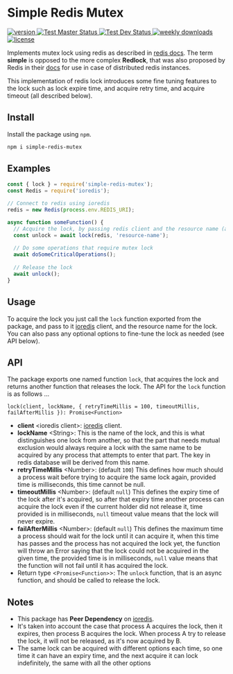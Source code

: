 # Simple Redis Mutex

<p>
  <!-- NPM version badge -->
  <a href="https://www.npmjs.com/package/simple-redis-mutex">
    <img src="https://img.shields.io/npm/v/simple-redis-mutex" alt="version"/>
  </a>

  <!-- Github "Test Main" workflow status -->
  <a href="https://github.com/coligo-tech/simple-redis-mutex/actions">
    <img src="https://github.com/coligo-tech/simple-redis-mutex/workflows/Test%20Master/badge.svg?branch=master" alt="Test Master Status"/>
  </a>


  <!-- Github "Test Dev" workflow status -->
  <a href="https://github.com/coligo-tech/simple-redis-mutex/actions">
    <img src="https://github.com/coligo-tech/simple-redis-mutex/workflows/Test%20Dev/badge.svg?branch=dev" alt="Test Dev Status"/>
  </a>

  <!-- NPM weekly downloads -->
  <a href="https://www.npmjs.com/package/simple-redis-mutex">
    <img src="https://img.shields.io/npm/dw/simple-redis-mutex" alt="weekly downloads"/>
  </a>

  <!-- License -->
  <a href="https://github.com/coligo-tech/simple-redis-mutex/blob/master/LICENSE">
    <img src="https://img.shields.io/npm/l/simple-redis-mutex" alt="license"/>
  </a>
</p>

Implements mutex lock using redis as described in [redis docs](https://redis.io/commands/set#patterns). The term **simple** is opposed to the more complex **Redlock**, that was also proposed by Redis in their [docs](https://redis.io/topics/distlock) for use in case of distributed redis instances. 

This implementation of redis lock introduces some fine tuning features to the lock such as lock expire time, and acquire retry time, and acquire timeout (all described below).

## Install
Install the package using `npm`.

```bash
npm i simple-redis-mutex
```

## Examples
```js
const { lock } = require('simple-redis-mutex');
const Redis = require('ioredis');

// Connect to redis using ioredis
redis = new Redis(process.env.REDIS_URI);

async function someFunction() {
  // Acquire the lock, by passing redis client and the resource name (all settings are optional)
  const unlock = await lock(redis, 'resource-name');
  
  // Do some operations that require mutex lock
  await doSomeCriticalOperations();
  
  // Release the lock
  await unlock();
}
```

## Usage
To acquire the lock you just call the `lock` function exported from the package, and pass to it [ioredis](https://github.com/luin/ioredis) client, and the resource name for the lock. You can also pass any optional options to fine-tune the lock as needed (see API below).

## API
The package exports one named function `lock`, that acquires the lock and returns another function that releases the lock. The API for the `lock` function is as follows ...

`lock(client, lockName, { retryTimeMillis = 100, timeoutMillis, failAfterMillis }): Promise<Function>`
- **client** \<ioredis client>: [ioredis](https://www.npmjs.com/package/ioredis) client.
- **lockName** \<String>: This is the name of the lock, and this is what distinguishes one lock from another, so that the part that needs mutual exclusion would always require a lock with the same name to be acquired by any process that attempts to enter that part. The key in redis database will be derived from this name.
- **retryTimeMillis** \<Number>: (default `100`) This defines how much should a process wait before trying to acquire the same lock again, provided time is milliseconds, this time cannot be null.
- **timeoutMillis** \<Number>: (default `null`) This defines the expiry time of the lock after it's acquired, so after that expiry time another process can acquire the lock even if the current holder did not release it, time provided is in milliseconds, `null` timeout value means that the lock will never expire.
- **failAfterMillis** \<Number>: (default `null`) This defines the maximum time a process should wait for the lock until it can acquire it, when this time has passes and the process has not acquired the lock yet, the function will throw an Error saying that the lock could not be acquired in the given time, the provided time is in milliseconds, `null` value means that the function will not fail until it has acquired the lock.
- Return type \<`Promise<Function>`>: The `unlock` function, that is an async function, and should be called to release the lock.

## Notes
- This package has **Peer Dependency** on [ioredis](https://github.com/luin/ioredis).
- It's taken into account the case that process A acquires the lock, then it expires, then process B acquires the lock. When process A try to release the lock, it will not be released, as it's now acquired by B.
- The same lock can be acquired with different options each time, so one time it can have an expiry time, and the next acquire it can lock indefinitely, the same with all the other options